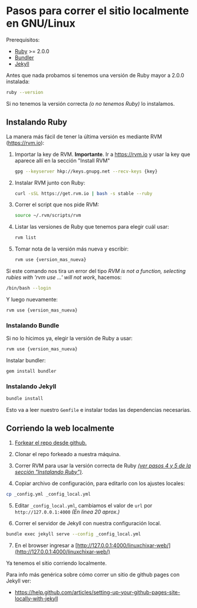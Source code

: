 # Pasos para correr el sitio localmente en GNU/Linux

Prerequisitos:
* [Ruby](https://www.ruby-lang.org) >= 2.0.0
* [Bundler](https://bundler.io)
* [Jekyll](https://jekyllrb.com)

Antes que nada probamos si tenemos una versión de Ruby mayor a 2.0.0 instalada:

```bash
ruby --version
```

Si no tenemos la versión correcta *(o no tenemos Ruby)* lo instalamos.

## Instalando Ruby

La manera más fácil de tener la última versión es mediante RVM (https://rvm.io):

1. Importar la key de RVM. **Importante**. Ir a https://rvm.io y usar la key que aparece allí en la sección "Install RVM" 

     ```bash
     gpg --keyserver hkp://keys.gnupg.net --recv-keys {key}
     ```

2. Instalar RVM junto con Ruby:

     ```bash
     curl -sSL https://get.rvm.io | bash -s stable --ruby
     ```

3. Correr el script que nos pide RVM:
     
     ```bash
     source ~/.rvm/scripts/rvm
     ```

4. Listar las versiones de Ruby que tenemos para elegir cuál usar:
     
     ```bash
     rvm list
     ```

5. Tomar nota de la versión más nueva y escribir:

     ```bash
     rvm use {version_mas_nueva}
     ```

Si este comando nos tira un error del tipo *RVM is not a function, selecting rubies with 'rvm use ...' will not work*, hacemos:

```bash
/bin/bash --login
```

Y luego nuevamente:

```bash
rvm use {version_mas_nueva}
```    

### Instalando Bundle

Si no lo hicimos ya, elegir la versión de Ruby a usar:

```bash
rvm use {version_mas_nueva}
```

Instalar bundler:

```bash
gem install bundler
```
    
### Instalando Jekyll

```bash
bundle install
```

Esto va a leer nuestro `Gemfile` e instalar todas las dependencias necesarias.

## Corriendo la web localmente
 

1. [Forkear el repo desde github.](https://github.com/linuxchixar/linuxchixar-web#fork-destination-box "Click para Forkear")

2. Clonar el repo forkeado a nuestra máquina.

3. Correr RVM para usar la versión correcta de Ruby *[(ver pasos 4 y 5 de la sección "Instalando Ruby")](https://github.com/juancarlospaco/linuxchixar-web/blob/master/README.md#instalando-ruby)*.

4. Copiar archivo de configuración, para editarlo con los ajustes locales:

```bash
cp _config.yml _config_local.yml
```
    
5. Editar `_config_local.yml`, cambiamos el valor de `url` por `http://127.0.0.1:4000` *(En linea 20 aprox.)*

6. Correr el servidor de Jekyll con nuestra configuración local.

```bash
bundle exec jekyll serve --config _config_local.yml
```

7. En el browser ingresar a [http://127.0.0.1:4000/linuxchixar-web/](http://127.0.0.1:4000/linuxchixar-web/)

Ya tenemos el sitio corriendo localmente.



Para info más genérica sobre cómo correr un sitio de github pages con Jekyll ver:
- https://help.github.com/articles/setting-up-your-github-pages-site-locally-with-jekyll
